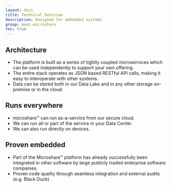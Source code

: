 ```yaml
---
layout: docs
title: Technical Overview
description: Designed for embedded systems
group: meet-microshare
toc: true
---
```


## Architecture
- The platform is built as a series of tightly coupled microservices which can be used independently to support your own offering.
- The entire stack operates as JSON based RESTful API calls, making it easy to interoperate with other systems.
- Data can be stored both in our Data Lake and in any other storage on-premise or in the cloud.

## Runs everywhere
- microshare™ can run as-a-service from our secure cloud.
- We can run all or part of the service in your Data Center. 
- We can also run directly on devices.

## Proven embedded
- Part of the Microshare™ platform has already successfully been integrated in other software by large publicly traded enterprise software companies.
- Proven code quality through seamless integration and external audits (e.g. Black Duck).
